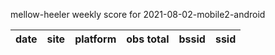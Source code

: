 mellow-heeler weekly score for 2021-08-02-mobile2-android

|date|site|platform|obs total|bssid|ssid|
|--|--|--|--|--|--|
